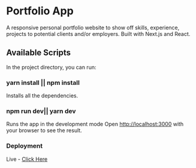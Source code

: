 # Portfolio App

A responsive personal portfolio website to show off skills, experience, projects to potential clients and/or employers. Built with Next.js and React.

## Available Scripts

In the project directory, you can run:

### yarn install || npm install

Installs all the dependencies.


### npm run dev|| yarn dev

Runs the app in the development mode
Open [http://localhost:3000](http://localhost:3000) with your browser to see the result.



### Deployment

Live - [Click Here](https://thirsty-kepler-245d32.netlify.app/)
